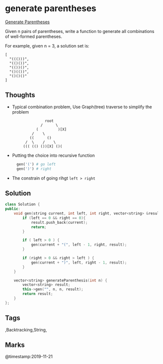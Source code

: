 # generate parentheses

[Generate Parentheses](https://leetcode.com/problems/generate-parentheses)

Given n pairs of parentheses, write a function to generate all combinations of well-formed parentheses.

For example, given n = 3, a solution set is:

```text
[
  "((()))",
  "(()())",
  "(())()",
  "()(())",
  "()()()"
]
```

## Thoughts

* Typical combination problem, Use Graph\(tree\) traverse to simplify the problem

  ```text
                 root
               /      \
             (         )[X]
           /    \
          ((      ()
        /  \    /    \
       ((( (() ())[X] ()(
  ```

* Putting the choice into recursive function

  ```python
    gen('(') # go left
    gen(')') # right
  ```

* The constrain of going rihgt `left > right`

## Solution

```cpp
class Solution {
public:    
    void gen(string current, int left, int right, vector<string> &result) {
        if (left == 0 && right == 0){
            result.push_back(current);
            return;
        }

        if ( left > 0 ) {
            gen(current + "(", left - 1, right, result);
        }

        if (right > 0 && right > left ) {
            gen(current + ")", left, right - 1, result);
        }
    }

    vector<string> generateParenthesis(int n) {
        vector<string> result;
        this->gen("", n, n, result);
        return result;
    }
};
```

## Tags

,Backtracking,String,

## Marks

@timestamp:2019-11-21
